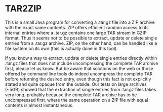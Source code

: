 # TAR2ZIP

This is a small Java program for converting a .tar.gz file into a ZIP archive with the exact same contents.
ZIP offers efficient random access to its internal entries where a .tar.gz contains one large TAR stream in GZIP format.
Thus it seems not to be possible to extract, update or delete single entries from a .tar.gz archive.
ZIP, on the other hand, can be handled like a file system on its own (this is actually done in this tool).

If you know a way to extract, update or delete single entries directly within .tar.gz files that does not
include uncompressing the complete TAR archive first, please let us know. But be aware that solutions on the
web or those offered by command line tools do indeed uncompress the complete TAR before returning the desired entry,
even though this fact is not explicitly stated and quite opaque from the outside. Our tests on large archives (~5GB)
showed that the extraction of single entries from .tar.gz files takes very long, probably because the complete
TAR archive has to be uncompressed first, where the same operation on a ZIP file with equal contents is almost
instantaneous.